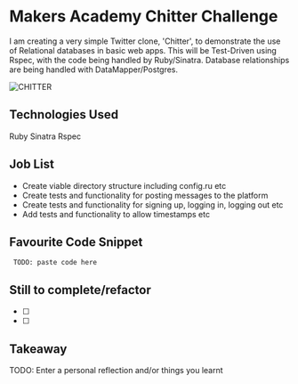 Makers Academy Chitter Challenge
================================

I am creating a very simple Twitter clone, 'Chitter', to demonstrate the use of Relational databases in basic web apps. This will be Test-Driven using Rspec, with the code being handled by Ruby/Sinatra. Database relationships are being handled with DataMapper/Postgres.

![CHITTER](http://www.wilko.com/content/ebiz/wilkinsonplus/invt/0320694/0320694_l.jpg)

## Technologies Used

Ruby
Sinatra
Rspec


## Job List

- Create viable directory structure including config.ru etc
- Create tests and functionality for posting messages to the platform
- Create tests and functionality for signing up, logging in, logging out etc
- Add tests and functionality to allow timestamps etc

## Favourite Code Snippet

~~~
 TODO: paste code here
~~~

## Still to complete/refactor

- [ ]
- [ ]

## Takeaway

TODO: Enter a personal reflection and/or things you learnt